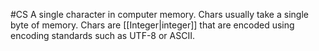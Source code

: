 #CS
A single character in computer memory. Chars usually take a single byte of memory. Chars are [[Integer|integer]] that are encoded using encoding standards such as UTF-8 or ASCII.